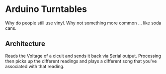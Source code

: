 # Arduino Turntables
Why do people still use vinyl. Why not something more common ... like soda cans.

## Architecture
Reads the Voltage of a cicuit and sends it back via Serial output. Processing then picks up the different readings and plays a different song that you've associated with that reading.

